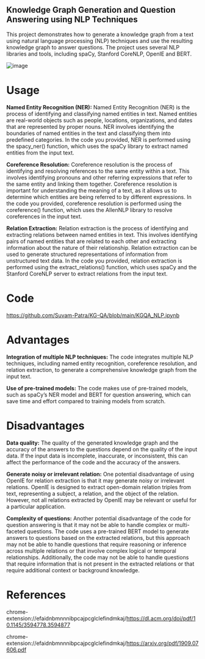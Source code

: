 ## Knowledge Graph Generation and Question Answering using NLP Techniques
This project demonstrates how to generate a knowledge graph from a text using natural language processing (NLP) techniques and use the resulting knowledge graph to answer questions. The project uses several NLP libraries and tools, including spaCy, Stanford CoreNLP, OpenIE and BERT.

![image](https://github.com/Suvam-Patra/KG-QA/assets/95912953/620f7d98-d15e-403c-b8e3-bfa622a97d34)

# Usage
**Named Entity Recognition (NER):** Named Entity Recognition (NER) is the process of identifying and classifying named entities in text. Named entities are real-world objects such as people, locations, organizations, and dates that are represented by proper nouns. NER involves identifying the boundaries of named entities in the text and classifying them into predefined categories. In the code you provided, NER is performed using the spacy_ner() function, which uses the spaCy library to extract named entities from the input text.

**Coreference Resolution:** Coreference resolution is the process of identifying and resolving references to the same entity within a text. This involves identifying pronouns and other referring expressions that refer to the same entity and linking them together. Coreference resolution is important for understanding the meaning of a text, as it allows us to determine which entities are being referred to by different expressions. In the code you provided, coreference resolution is performed using the coreference() function, which uses the AllenNLP library to resolve coreferences in the input text.

**Relation Extraction:** Relation extraction is the process of identifying and extracting relations between named entities in text. This involves identifying pairs of named entities that are related to each other and extracting information about the nature of their relationship. Relation extraction can be used to generate structured representations of information from unstructured text data. In the code you provided, relation extraction is performed using the extract_relations() function, which uses spaCy and the Stanford CoreNLP server to extract relations from the input text.

# Code

https://github.com/Suvam-Patra/KG-QA/blob/main/KGQA_NLP.ipynb

# Advantages
**Integration of multiple NLP techniques:** The code integrates multiple NLP techniques, including named entity recognition, coreference resolution, and relation extraction, to generate a comprehensive knowledge graph from the input text.

**Use of pre-trained models:** The code makes use of pre-trained models, such as spaCy’s NER model and BERT for question answering, which can save time and effort compared to training models from scratch.

# Disadvantages
**Data quality:** The quality of the generated knowledge graph and the accuracy of the answers to the questions depend on the quality of the input data. If the input data is incomplete, inaccurate, or inconsistent, this can affect the performance of the code and the accuracy of the answers.

**Generate noisy or irrelevant relation:** One potential disadvantage of using OpenIE for relation extraction is that it may generate noisy or irrelevant relations. OpenIE is designed to extract open-domain relation triples from text, representing a subject, a relation, and the object of the relation. However, not all relations extracted by OpenIE may be relevant or useful for a particular application.

**Complexity of questions:** Another potential disadvantage of the code for question answering is that it may not be able to handle complex or multi-faceted questions. The code uses a pre-trained BERT model to generate answers to questions based on the extracted relations, but this approach may not be able to handle questions that require reasoning or inference across multiple relations or that involve complex logical or temporal relationships. Additionally, the code may not be able to handle questions that require information that is not present in the extracted relations or that require additional context or background knowledge.

# References

chrome-extension://efaidnbmnnnibpcajpcglclefindmkaj/https://dl.acm.org/doi/pdf/10.1145/3594778.3594877

chrome-extension://efaidnbmnnnibpcajpcglclefindmkaj/https://arxiv.org/pdf/1909.07606.pdf
